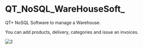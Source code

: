 # QT_NoSQL_WareHouseSoft_
QT+ NoSQL Software to manage a Warehouse. 

You can add products, delivery, categories and issue an invoices. 

![2](https://user-images.githubusercontent.com/25160664/129476205-b074aacf-a95c-47cf-9e42-02fadb0a442a.jpg)


